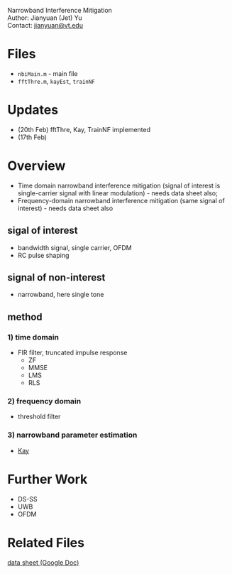 Narrowband Interference Mitigation  
Author: Jianyuan (Jet) Yu  
Contact: jianyuan@vt.edu  


# Files
* `nbiMain.m` - main file
* `fftThre.m`, `kayEst`, `trainNF`


# Updates
* (20th Feb) fftThre, Kay, TrainNF implemented 
* (17th Feb)

# Overview
* Time domain narrowband interference mitigation (signal of interest is single-carrier signal with linear modulation) - needs data sheet also;  
*  Frequency-domain narrowband interference mitigation (same signal of interest) - needs data sheet also

## sigal of interest
* bandwidth signal, single carrier, OFDM
* RC pulse shaping

## signal of non-interest
* narrowband, here single tone

## method
### 1) time domain
* FIR filter, truncated impulse response 
    * ZF
    * MMSE
    * LMS
    * RLS

### 2) frequency domain
* threshold filter

### 3) narrowband parameter estimation
* [Kay]()

# Further Work
* DS-SS
* UWB
* OFDM



# Related Files
[data sheet (Google Doc)](https://docs.google.com/document/d/1dULYCHmw7NCb9Pp9SOaIqyIlrDgNPNYFvnaRa6fGYws/edit?usp=sharing)